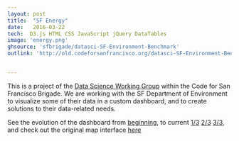 ```yaml
---
layout: post
title:  "SF Energy"
date:   2016-03-22
tech:  D3.js HTML CSS JavaScript jQuery DataTables
image: 'energy.png'
ghsource: 'sfbrigade/datasci-SF-Environment-Benchmark'
outlink: 'http://old.codeforsanfrancisco.org/datasci-SF-Environment-Benchmark/'


---
```

This is a project of the [Data Science Working Group](http://datascience.codeforsanfrancisco.org) within the Code for San Francisco Brigade. We are working with the SF Department of Environment to visualize some of their data in a custom dashboard, and to create solutions to their data-related needs.

See the evolution of the dashboard from [beginning](http://smoningi.github.io/SF-Environment-Benchmark/dashboard/), to current [1/3](http://old.codeforsanfrancisco.org/datasci-SF-Environment-Benchmark/dashboard/estar.html?apn=3705/039) [2/3](http://old.codeforsanfrancisco.org/datasci-SF-Environment-Benchmark/dashboard/eui.html?apn=3705/039) [3/3](http://old.codeforsanfrancisco.org/datasci-SF-Environment-Benchmark/dashboard/ghg.html?apn=3705/039), and check out the original map interface [here](http://smoningi.github.io/SF-Environment-Benchmark/map/)
